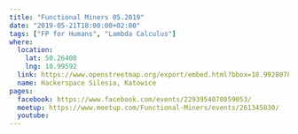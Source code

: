 ```yaml
---
title: "Functional Miners 05.2019"
date: "2019-05-21T18:00:00+02:00"
tags: ["FP for Humans", "Lambda Calculus"]
where:
  location:
    lat: 50.26408
    lng: 18.99592
  link: https://www.openstreetmap.org/export/embed.html?bbox=18.992807865142826%2C50.263001078887285%2C18.998993039131168%2C50.265159763081904&layer=mapnik&marker=50.264079575913314%2C18.995900452136993
  name: Hackerspace Silesia, Katowice
pages:
  facebook: https://www.facebook.com/events/2293954070859053/
  meetup: https://www.meetup.com/Functional-Miners/events/261345830/
  youtube:
---
```


<section>
  <schedule>
    <person-profile
      avatar="andrzej_spiess.jpg"
      name="Andrzej Spiess"
      title="From \x.x to Facebook"
      abstract="Sometimes we seem not to recognize nor appreciate most atomic aspects which are the fundamentals of today's systems and toolsets that we use every day. In case of programming languages among aforementioned aspects are functions - defined in mathematics in XIX century and soon to have been used by a mathematician and logician Alonzo Church in his research on foundations of mathematics. Alonzo's work 'equipped' us with a universal model of computation - called Lambda Calculus. We will learn its rules and see how such simple model based on function abstraction have impacted todays programming languages and computer science in general."
      bio="iOS Software Engineer at DAZN"
      social='{ "twitter": "https://twitter.com/ninjazoete", "github": "https://github.com/ninjazoete", "linkedin": "https://www.linkedin.com/in/andrzej-spiess-a8a60680/" }'>
    </person-profile>
    <person-profile
      avatar="wojciech_gawronski.jpg"
      name="Wojciech Gawronski"
      bio="Software Engineer and Cloud Architect"
      title="Functional Programming in the Wild"
      abstract="Functional Programming is not pragmatic. Functional Programming is slow. Functional Programming cannot be used in real applications. Let's bust some myths together and discuss when and where it makes sense!"
      social='{ "twitter": "https://twitter.com/afronski", "github": "https://github.com/afronski", "linkedin": "https://www.linkedin.com/in/afronski", "facebook": "https://www.facebook.com/afronski", "www": "http://afronski.pl" }'>
    </person-profile>
  </schedule>
</section>

